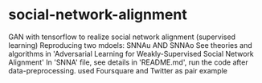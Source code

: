 # social-network-alignment
GAN with tensorflow to realize social network alignment (supervised learning) 
Reproducing two mdoels: SNNAu AND SNNAo
See theories and algorithms in 'Adversarial Learning for Weakly-Supervised Social Network Alignment'
In 'SNNA' file, see details in 'README.md', run the code after data-preprocessing.
used Foursquare and Twitter as pair example